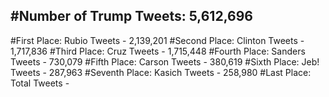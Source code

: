 #Number of Trump Tweets: 5,612,696
---
#First Place: Rubio Tweets - 2,139,201
#Second Place: Clinton Tweets - 1,717,836
#Third Place: Cruz Tweets - 1,715,448
#Fourth Place: Sanders Tweets - 730,079
#Fifth Place: Carson Tweets - 380,619
#Sixth Place: Jeb! Tweets - 287,963
#Seventh Place: Kasich Tweets - 258,980
#Last Place: Total Tweets -  
